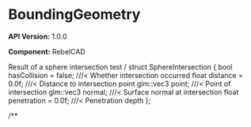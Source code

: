 # BoundingGeometry

**API Version:** 1.0.0

**Component:** RebelCAD

Result of a sphere intersection test
/
struct SphereIntersection {
    bool hasCollision = false;        ///< Whether intersection occurred
    float distance = 0.0f;            ///< Distance to intersection point
    glm::vec3 point;                  ///< Point of intersection
    glm::vec3 normal;                 ///< Surface normal at intersection
    float penetration = 0.0f;         ///< Penetration depth
};

/**

